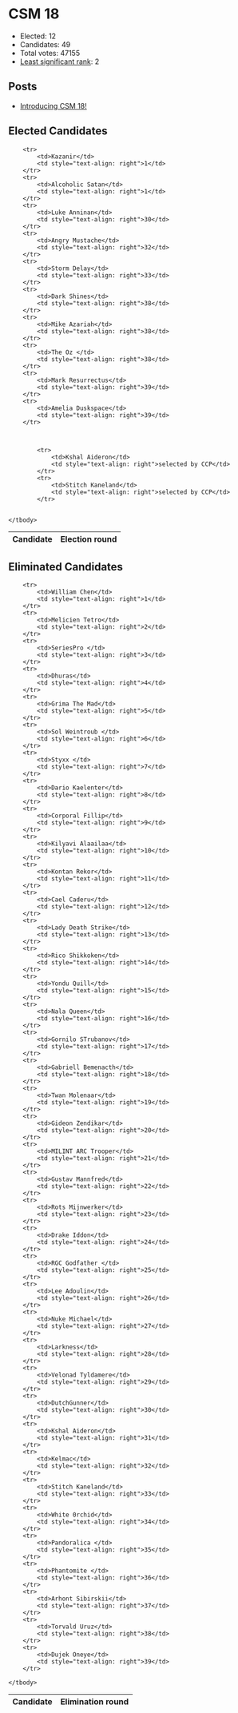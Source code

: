 # CSM 18

* Elected: 12
* Candidates: 49
* Total votes: 47155
* [Least significant rank](/least-significant-rank): 2


## Posts

* [ Introducing CSM 18! ]( https://forums.eveonline.com/t/introducing-csm-18/421392 )



## Elected Candidates

<table>
    <thead>
        <tr>
            <th>Candidate</th>
            <th>Election round</th>
        </tr>
    </thead>
    <tbody>
        
        <tr>
            <td>Kazanir</td>
            <td style="text-align: right">1</td>
        </tr>
        <tr>
            <td>Alcoholic Satan</td>
            <td style="text-align: right">1</td>
        </tr>
        <tr>
            <td>Luke Anninan</td>
            <td style="text-align: right">30</td>
        </tr>
        <tr>
            <td>Angry Mustache</td>
            <td style="text-align: right">32</td>
        </tr>
        <tr>
            <td>Storm Delay</td>
            <td style="text-align: right">33</td>
        </tr>
        <tr>
            <td>Dark Shines</td>
            <td style="text-align: right">38</td>
        </tr>
        <tr>
            <td>Mike Azariah</td>
            <td style="text-align: right">38</td>
        </tr>
        <tr>
            <td>The Oz </td>
            <td style="text-align: right">38</td>
        </tr>
        <tr>
            <td>Mark Resurrectus</td>
            <td style="text-align: right">39</td>
        </tr>
        <tr>
            <td>Amelia Duskspace</td>
            <td style="text-align: right">39</td>
        </tr>
        
        
            
            <tr>
                <td>Kshal Aideron</td>
                <td style="text-align: right">selected by CCP</td>
            </tr>
            <tr>
                <td>Stitch Kaneland</td>
                <td style="text-align: right">selected by CCP</td>
            </tr>
            
        
    </tbody>
</table>

## Eliminated Candidates
<table>
    <thead>
        <tr>
            <th>Candidate</th>
            <th>Elimination round</th>
        </tr>
    </thead>
    <tbody>
        
        <tr>
            <td>William Chen</td>
            <td style="text-align: right">1</td>
        </tr>
        <tr>
            <td>Melicien Tetro</td>
            <td style="text-align: right">2</td>
        </tr>
        <tr>
            <td>SeriesPro </td>
            <td style="text-align: right">3</td>
        </tr>
        <tr>
            <td>Dhuras</td>
            <td style="text-align: right">4</td>
        </tr>
        <tr>
            <td>Grima The Mad</td>
            <td style="text-align: right">5</td>
        </tr>
        <tr>
            <td>Sol Weintroub </td>
            <td style="text-align: right">6</td>
        </tr>
        <tr>
            <td>Styxx </td>
            <td style="text-align: right">7</td>
        </tr>
        <tr>
            <td>Dario Kaelenter</td>
            <td style="text-align: right">8</td>
        </tr>
        <tr>
            <td>Corporal Fillip</td>
            <td style="text-align: right">9</td>
        </tr>
        <tr>
            <td>Kilyavi Alaailaa</td>
            <td style="text-align: right">10</td>
        </tr>
        <tr>
            <td>Kontan Rekor</td>
            <td style="text-align: right">11</td>
        </tr>
        <tr>
            <td>Cael Caderu</td>
            <td style="text-align: right">12</td>
        </tr>
        <tr>
            <td>Lady Death Strike</td>
            <td style="text-align: right">13</td>
        </tr>
        <tr>
            <td>Rico Shikkoken</td>
            <td style="text-align: right">14</td>
        </tr>
        <tr>
            <td>Yondu Quill</td>
            <td style="text-align: right">15</td>
        </tr>
        <tr>
            <td>Nala Queen</td>
            <td style="text-align: right">16</td>
        </tr>
        <tr>
            <td>Gornilo STrubanov</td>
            <td style="text-align: right">17</td>
        </tr>
        <tr>
            <td>Gabriell Bemenacth</td>
            <td style="text-align: right">18</td>
        </tr>
        <tr>
            <td>Twan Molenaar</td>
            <td style="text-align: right">19</td>
        </tr>
        <tr>
            <td>Gideon Zendikar</td>
            <td style="text-align: right">20</td>
        </tr>
        <tr>
            <td>MILINT ARC Trooper</td>
            <td style="text-align: right">21</td>
        </tr>
        <tr>
            <td>Gustav Mannfred</td>
            <td style="text-align: right">22</td>
        </tr>
        <tr>
            <td>Rots Mijnwerker</td>
            <td style="text-align: right">23</td>
        </tr>
        <tr>
            <td>Drake Iddon</td>
            <td style="text-align: right">24</td>
        </tr>
        <tr>
            <td>RGC Godfather </td>
            <td style="text-align: right">25</td>
        </tr>
        <tr>
            <td>Lee Adoulin</td>
            <td style="text-align: right">26</td>
        </tr>
        <tr>
            <td>Nuke Michael</td>
            <td style="text-align: right">27</td>
        </tr>
        <tr>
            <td>Larkness</td>
            <td style="text-align: right">28</td>
        </tr>
        <tr>
            <td>Velonad Tyldamere</td>
            <td style="text-align: right">29</td>
        </tr>
        <tr>
            <td>DutchGunner</td>
            <td style="text-align: right">30</td>
        </tr>
        <tr>
            <td>Kshal Aideron</td>
            <td style="text-align: right">31</td>
        </tr>
        <tr>
            <td>Kelmac</td>
            <td style="text-align: right">32</td>
        </tr>
        <tr>
            <td>Stitch Kaneland</td>
            <td style="text-align: right">33</td>
        </tr>
        <tr>
            <td>White 0rchid</td>
            <td style="text-align: right">34</td>
        </tr>
        <tr>
            <td>Pandoralica </td>
            <td style="text-align: right">35</td>
        </tr>
        <tr>
            <td>Phantomite </td>
            <td style="text-align: right">36</td>
        </tr>
        <tr>
            <td>Arhont Sibirskii</td>
            <td style="text-align: right">37</td>
        </tr>
        <tr>
            <td>Torvald Uruz</td>
            <td style="text-align: right">38</td>
        </tr>
        <tr>
            <td>Dujek Oneye</td>
            <td style="text-align: right">39</td>
        </tr>
        
    </tbody>
</table>

